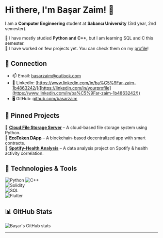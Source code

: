 # Hi there, I'm Başar Zaim! 👋  
I am a **Computer Engineering** student at **Sabancı University** (3rd year, 2nd semester).

🔹 I have mostly studied **Python and  C++**, but I am learning SQL and C this semester.  
🔹 I have worked on few projects yet. You can check them on my [profile](https://github.com/basarzaim/)!  

## 🔗 Connection
- 📫 Email: [basarzaim@outlook.com](basarzaim@outlook.com)  
- 🔗 LinkedIn: [https://www.linkedin.com/in/ba%C5%9Far-zaim-1b4863242/]([https://linkedin.com/in/yourprofile](https://www.linkedin.com/in/ba%C5%9Far-zaim-1b4863242/))  
- 🖥️ GitHub: [github.com/basarzaim](https://github.com/basarzaim)  

## 📌 Pinned Projects  
🔹 **[Cloud File Storage Server](https://github.com/basarzaim/Cloud-File-Storage-Server)** – A cloud-based file storage system using Python.  
🔹 **[EcoToken DApp](https://github.com/basarzaim/DApp-EcoToken)** – A blockchain-based decentralized app with smart contracts.  
🔹 **[Spotify-Health Analysis](https://github.com/basarzaim/Spotify-Health-Analysis)** – A data analysis project on Spotify & health activity correlation.  

## 🚀 Technologies & Tools  
![Python](https://img.shields.io/badge/Python-3776AB?style=for-the-badge&logo=python&logoColor=white) 
![C++](https://img.shields.io/badge/C++-00599C?style=for-the-badge&logo=c%2B%2B&logoColor=white)  
![Solidity](https://img.shields.io/badge/Solidity-363636?style=for-the-badge&logo=solidity&logoColor=white)  
![SQL](https://img.shields.io/badge/SQL-CC2927?style=for-the-badge&logo=microsoft-sql-server&logoColor=white)  
![Flutter](https://img.shields.io/badge/Flutter-02569B?style=for-the-badge&logo=flutter&logoColor=white)  

## 📊 GitHub Stats  
![Başar's GitHub stats](https://github-readme-stats.vercel.app/api?username=basarzaim&show_icons=true&theme=radical)  

---
